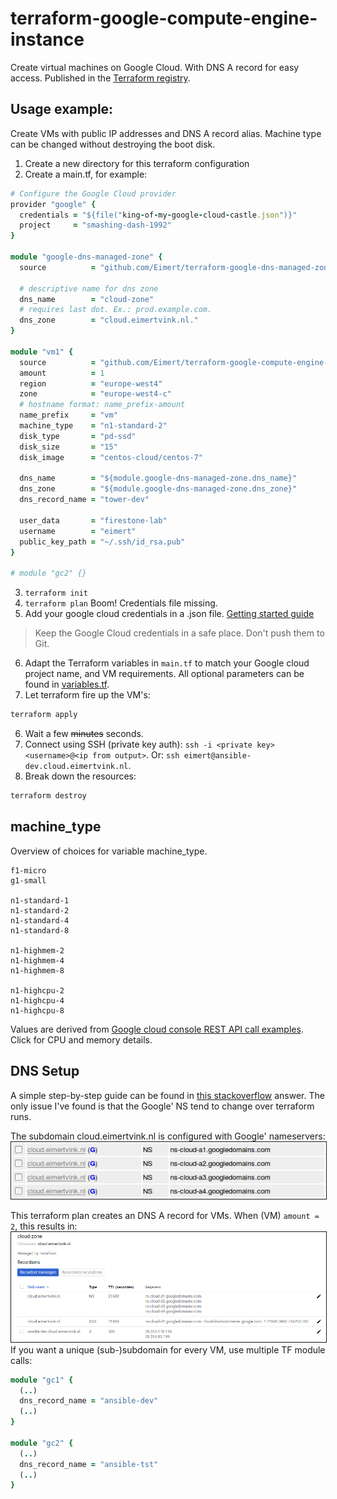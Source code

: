 # terraform-google-compute-engine-instance

Create virtual machines on Google Cloud. With DNS A record for easy access. Published in the [Terraform registry](https://registry.terraform.io/modules/Eimert/compute-engine-instance/).

## Usage example:

Create VMs with public IP addresses and DNS A record alias. Machine type can be changed without destroying the boot disk.

1. Create a new directory for this terraform configuration
2. Create a main.tf, for example:
```ruby
# Configure the Google Cloud provider
provider "google" {
  credentials = "${file("king-of-my-google-cloud-castle.json")}"
  project     = "smashing-dash-1992"
}

module "google-dns-managed-zone" {
  source          = "github.com/Eimert/terraform-google-dns-managed-zone"

  # descriptive name for dns zone
  dns_name        = "cloud-zone"
  # requires last dot. Ex.: prod.example.com.
  dns_zone        = "cloud.eimertvink.nl."
}

module "vm1" {
  source          = "github.com/Eimert/terraform-google-compute-engine-instance"
  amount          = 1
  region          = "europe-west4"
  zone            = "europe-west4-c"
  # hostname format: name_prefix-amount
  name_prefix     = "vm"
  machine_type    = "n1-standard-2"
  disk_type       = "pd-ssd"
  disk_size       = "15"
  disk_image      = "centos-cloud/centos-7"

  dns_name        = "${module.google-dns-managed-zone.dns_name}"
  dns_zone        = "${module.google-dns-managed-zone.dns_zone}"
  dns_record_name = "tower-dev"

  user_data       = "firestone-lab"
  username        = "eimert"
  public_key_path = "~/.ssh/id_rsa.pub"
}

# module "gc2" {}
```
3. ```terraform init```
4. ```terraform plan``` Boom! Credentials file missing.
5. Add your google cloud credentials in a .json file. [Getting started guide](https://www.terraform.io/docs/providers/google/getting_started.html#adding-credentials)

> Keep the Google Cloud credentials in a safe place. Don't push them to Git.

6. Adapt the Terraform variables in `main.tf` to match your Google cloud project name, and VM requirements. All optional parameters can be found in [variables.tf](./variables.tf).
5. Let terraform fire up the VM's:
```bash
terraform apply
```
6. Wait a few ~~minutes~~ seconds.
7. Connect using SSH (private key auth): `ssh -i <private key> <username>@<ip from output>`. Or: `ssh eimert@ansible-dev.cloud.eimertvink.nl`.
8. Break down the resources:
```bash
terraform destroy
```

## machine_type
Overview of choices for variable machine_type.
```
f1-micro
g1-small

n1-standard-1
n1-standard-2
n1-standard-4
n1-standard-8

n1-highmem-2
n1-highmem-4
n1-highmem-8

n1-highcpu-2
n1-highcpu-4
n1-highcpu-8
```
Values are derived from [Google cloud console REST API call examples](https://console.cloud.google.com/compute/instancesAdd). Click for CPU and memory details.

## DNS Setup

A simple step-by-step guide can be found in [this stackoverflow](https://stackoverflow.com/questions/23356881/manage-only-a-subdomain-with-google-cloud-dns) answer. The only issue I've found is that the Google' NS tend to change over terraform runs.<br>

The subdomain cloud.eimertvink.nl is configured with Google' nameservers:<br>
<img src="./img/freedns-cloud.eimertvink.nl.png" border="1">

This terraform plan creates an DNS A record for VMs. When (VM) `amount = 2`, this results in:<br>
<img src="./img/console.cloud.google.com-cloud.eimertvink.nl.png" border="1">
<br>
If you want a unique (sub-)subdomain for every VM, use multiple TF module calls:
```ruby
module "gc1" {
  (..)
  dns_record_name = "ansible-dev"
  (..)
}

module "gc2" {
  (..)
  dns_record_name = "ansible-tst"
  (..)
}
```
